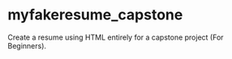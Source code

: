 # myfakeresume_capstone
Create a resume using HTML entirely for a capstone project (For Beginners).
